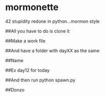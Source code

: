 # mormonette
42 stupidity redone in python...mormon style


##All you have to do is clone it

##Make a work file

##And have a folder with dayXX as the same

##Name

##Ex day12 for today

##And then run python spawn.py

##Donzo